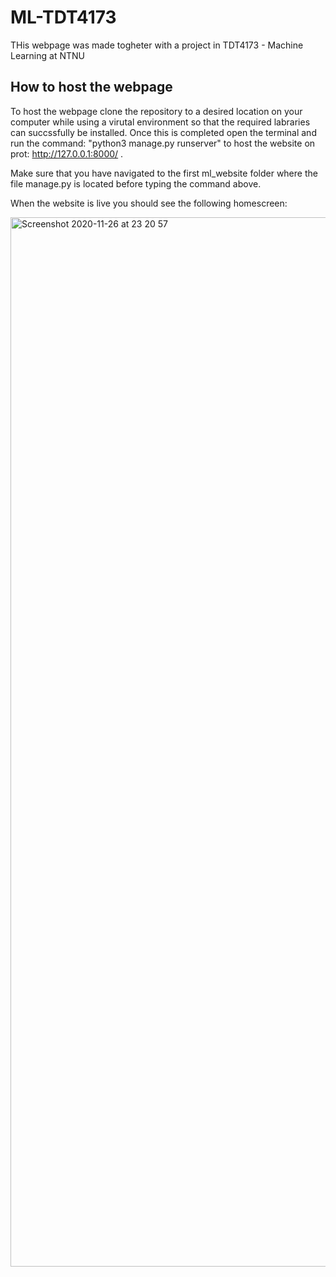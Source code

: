 # ML-TDT4173


THis webpage was made togheter with a project in TDT4173 - Machine Learning at NTNU



## How to host the webpage ##

To host the webpage clone the repository to a desired location on your computer while using a virutal environment so that the required labraries can succssfully be installed. Once this is completed open the terminal and run the command: "python3 manage.py runserver" to host the website on prot: http://127.0.0.1:8000/ .

Make sure that you have navigated to the first ml_website folder where the file manage.py is located before typing the command above.

When the website is live you should see the following homescreen:



<img width="1679" alt="Screenshot 2020-11-26 at 23 20 57" src="https://user-images.githubusercontent.com/43234635/100394710-73923780-303e-11eb-9d14-9b5447f9fb4b.png">

